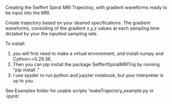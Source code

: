 Creating the Seiffert Spiral MRI Trajectroy, with gradient waveforms ready to be input into the MRI.

Create trajectory based on your desired specifications. 
The gradient waveforms, consisting of the gradient x,y,z values at each sampling time dictated by your the inputted sampling rate.

To install: 
1. you will first need to make a virtual environment, and install numpy and Cython==0.29.36.
2. Then you can pip install the package SeiffertSpiralMRITraj by running "pip install ."
3. I use spyder to run python and jupyter notebook, but your interpreter is up to you. 

See Examples folder for usable scripts 'makeTrajectory_example.py or .ipynb'

